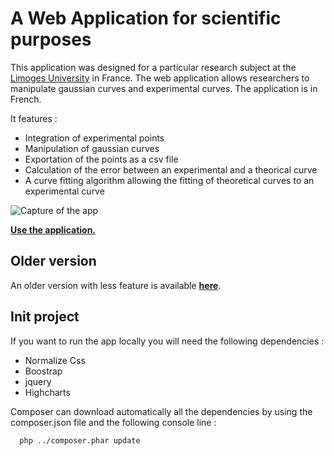 # A Web Application for scientific purposes 

This application was designed for a particular research subject at the [Limoges University](http://www.xlim.fr/) in France. The web application allows researchers to manipulate gaussian curves and experimental curves. The application is in French.

It features :
- Integration of experimental points
- Manipulation of gaussian curves
- Exportation of the points as a csv file
- Calculation of the error between an experimental and a theorical curve 
- A curve fitting algorithm allowing the fitting of theoretical curves to an experimental curve

![Capture of the app](http://adrienchkirate.com/app/hf5v2/img/capture.png)

**[Use the application. ](http://adrienchkirate.com/app/hf5v2/)**

## Older version

An older version with less feature is available **[here](http://adrienchkirate.com/app/hf5v1/)**. 

## Init project

If you want to run the app locally you will need the following dependencies :
- Normalize Css
- Boostrap
- jquery
- Highcharts

Composer can download automatically all the dependencies by using the composer.json file and the following console line :

```bash
  php ../composer.phar update
```
